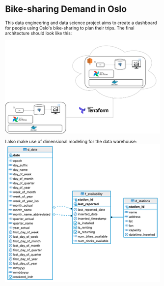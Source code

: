 # Bike-sharing Demand in Oslo

This data engineering and data science project aims to create a dashboard for people using Oslo's bike-sharing to plan their trips.
The final architecture should look like this:

![DE Infra](/assets/images/infra.png)

I also make use of dimensional modeling for the data warehouse:
![ER diagram](/assets/images/er_diagram.png)

